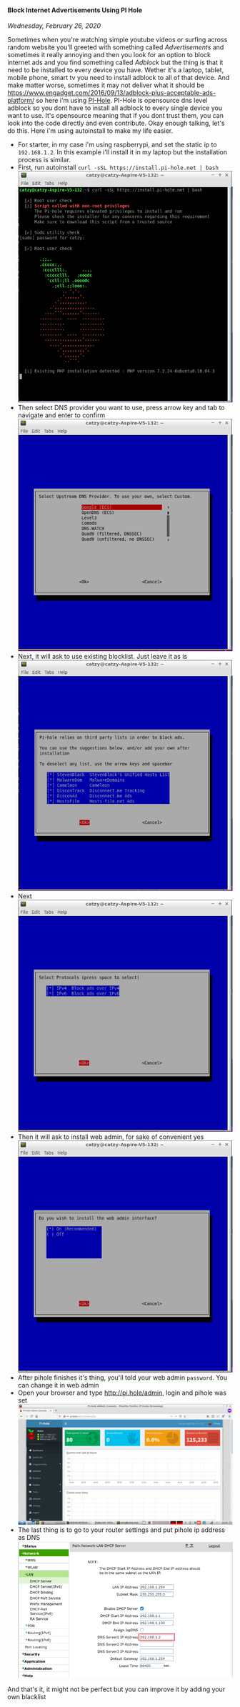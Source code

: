 #### Block Internet Advertisements Using PI Hole
_Wednesday, February 26, 2020_

Sometimes when you're watching simple youtube videos or surfing across random website 
you'll greeted with something called _Advertisements_ and sometimes it really annoying 
and then you look for an option to block internet ads and you find something called 
_Adblock_ but the thing is that it need to be installed to every device you have. 
Wether it's a laptop, tablet, mobile phone, smart tv you need to install adblock to 
all of that device. And make matter worse, sometimes it may not deliver what it should be 
<https://www.engadget.com/2016/09/13/adblock-plus-acceptable-ads-platform/> so here i'm 
using [PI-Hole](https://pi-hole.net/). PI-Hole is opensource dns level adblock so you dont 
have to install all adblock to every single device you want to use. It's opensource meaning 
that if you dont trust them, you can look into the code directly and even contribute. 
Okay enough talking, let's do this. Here i'm using autoinstall to make my life easier.

* For starter, in my case i'm using raspberrypi, and set the static ip to `192.168.1.2`. In this example i'll 
install it in my laptop but the installation process is similar.
* First, run autoinstall `curl -sSL https://install.pi-hole.net | bash`
    <div class="row">
        <div class="col-sm-3"></div>
        <div class="col-sm-6">
            <div class="thumbnail">
                <img class="img-responsive" src="./posts/2020-02-06-block-internet-advertisements-using-pi-hole/1.png" alt="img">
            </div>
        </div>
        <div class="col-sm-3"></div>
    </div>
* Then select DNS provider you want to use, press arrow key and tab to navigate and enter to confirm
    <div class="row">
        <div class="col-sm-3"></div>
        <div class="col-sm-6">
            <div class="thumbnail">
                <img class="img-responsive" src="./posts/2020-02-06-block-internet-advertisements-using-pi-hole/2.png" alt="img">
            </div>
        </div>
        <div class="col-sm-3"></div>
    </div>
* Next, it will ask to use existing blocklist. Just leave it as is
    <div class="row">
        <div class="col-sm-3"></div>
        <div class="col-sm-6">
            <div class="thumbnail">
                <img class="img-responsive" src="./posts/2020-02-06-block-internet-advertisements-using-pi-hole/3.png" alt="img">
            </div>
        </div>
        <div class="col-sm-3"></div>
    </div>
* Next
    <div class="row">
        <div class="col-sm-3"></div>
        <div class="col-sm-6">
            <div class="thumbnail">
                <img class="img-responsive" src="./posts/2020-02-06-block-internet-advertisements-using-pi-hole/4.png" alt="img">
            </div>
        </div>
        <div class="col-sm-3"></div>
    </div>
* Then it will ask to install web admin, for sake of convenient yes
    <div class="row">
        <div class="col-sm-3"></div>
        <div class="col-sm-6">
            <div class="thumbnail">
                <img class="img-responsive" src="./posts/2020-02-06-block-internet-advertisements-using-pi-hole/5.png" alt="img">
            </div>
        </div>
        <div class="col-sm-3"></div>
    </div>
* After pihole finishes it's thing, you'll told your web admin `password`. You can change it in web admin
* Open your browser and type <http://pi.hole/admin>, login and pihole was set
    <div class="row">
        <div class="col-sm-3"></div>
        <div class="col-sm-6">
            <div class="thumbnail">
                <img class="img-responsive" src="./posts/2020-02-06-block-internet-advertisements-using-pi-hole/6.png" alt="img">
            </div>
        </div>
        <div class="col-sm-3"></div>
    </div>
* The last thing is to go to your router settings and put pihole ip address as DNS
    <div class="row">
        <div class="col-sm-3"></div>
        <div class="col-sm-6">
            <div class="thumbnail">
                <img class="img-responsive" src="./posts/2020-02-06-block-internet-advertisements-using-pi-hole/7.png" alt="img">
            </div>
        </div>
        <div class="col-sm-3"></div>
    </div>

And that's it, it might not be perfect but you can improve it by adding your own blacklist